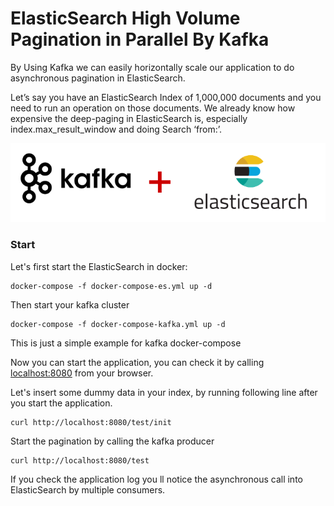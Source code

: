 # ElasticSearch High Volume Pagination in Parallel By Kafka

By Using Kafka we can easily horizontally scale our application to do asynchronous pagination in ElasticSearch.

Let’s say you have an ElasticSearch Index of 1,000,000 documents and you need to run an operation on those documents. We already know how expensive the deep-paging in ElasticSearch is, especially index.max_result_window and doing Search ‘from:’.



![ES-Kafka](./es-kafka-pagination.png)
### Start

Let's first start the ElasticSearch in docker:
```shell
docker-compose -f docker-compose-es.yml up -d
```

Then start your kafka cluster
```shell
docker-compose -f docker-compose-kafka.yml up -d
```
This is just a simple example for kafka docker-compose

Now you can start the application, you can check it by calling [localhost:8080](http://localhost:8080) from your browser.


Let's insert some dummy data in your index, by running following line after you start the application.

```shell
curl http://localhost:8080/test/init
```

Start the pagination by calling the kafka producer

```shell
curl http://localhost:8080/test
```
If you check the application log you ll notice the asynchronous call into ElasticSearch by multiple consumers.

